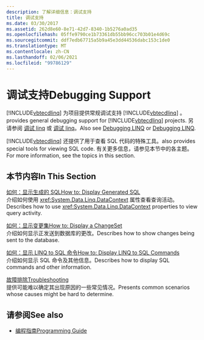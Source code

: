 ```yaml
---
description: 了解详细信息：调试支持
title: 调试支持
ms.date: 03/30/2017
ms.assetid: 262d8e60-8e71-42d7-8340-1b5276a0ad35
ms.openlocfilehash: 05ffe9790ce1b73361db55bb96cc703b01e4d69c
ms.sourcegitcommit: ddf7edb67715a5b9a45e3dd44536dabc153c1de0
ms.translationtype: MT
ms.contentlocale: zh-CN
ms.lasthandoff: 02/06/2021
ms.locfileid: "99786129"
---
```

# <a name="debugging-support"></a><span data-ttu-id="ed6ee-103">调试支持</span><span class="sxs-lookup"><span data-stu-id="ed6ee-103">Debugging Support</span></span>

[!INCLUDE[vbtecdlinq](../../../../../../includes/vbtecdlinq-md.md)] <span data-ttu-id="ed6ee-104">为项目提供常规调试支持 [!INCLUDE[vbtecdlinq](../../../../../../includes/vbtecdlinq-md.md)] 。</span><span class="sxs-lookup"><span data-stu-id="ed6ee-104">provides general debugging support for [!INCLUDE[vbtecdlinq](../../../../../../includes/vbtecdlinq-md.md)] projects.</span></span>  <span data-ttu-id="ed6ee-105">另请参阅 [调试 linq](/visualstudio/debugger/debugging-linq) 或 [调试 linq](/visualstudio/debugger/debugging-linq)。</span><span class="sxs-lookup"><span data-stu-id="ed6ee-105">Also see [Debugging LINQ](/visualstudio/debugger/debugging-linq) or [Debugging LINQ](/visualstudio/debugger/debugging-linq).</span></span>  
  
 [!INCLUDE[vbtecdlinq](../../../../../../includes/vbtecdlinq-md.md)] <span data-ttu-id="ed6ee-106">还提供了用于查看 SQL 代码的特殊工具。</span><span class="sxs-lookup"><span data-stu-id="ed6ee-106">also provides special tools for viewing SQL code.</span></span> <span data-ttu-id="ed6ee-107">有关更多信息，请参见本节中的各主题。</span><span class="sxs-lookup"><span data-stu-id="ed6ee-107">For more information, see the topics in this section.</span></span>  
  
## <a name="in-this-section"></a><span data-ttu-id="ed6ee-108">本节内容</span><span class="sxs-lookup"><span data-stu-id="ed6ee-108">In This Section</span></span>  

 [<span data-ttu-id="ed6ee-109">如何：显示生成的 SQL</span><span class="sxs-lookup"><span data-stu-id="ed6ee-109">How to: Display Generated SQL</span></span>](how-to-display-generated-sql.md)  
 <span data-ttu-id="ed6ee-110">介绍如何使用 <xref:System.Data.Linq.DataContext> 属性查看查询活动。</span><span class="sxs-lookup"><span data-stu-id="ed6ee-110">Describes how to use <xref:System.Data.Linq.DataContext> properties to view query activity.</span></span>  
  
 [<span data-ttu-id="ed6ee-111">如何：显示变更集</span><span class="sxs-lookup"><span data-stu-id="ed6ee-111">How to: Display a ChangeSet</span></span>](how-to-display-a-changeset.md)  
 <span data-ttu-id="ed6ee-112">介绍如何显示正发送到数据库的更改。</span><span class="sxs-lookup"><span data-stu-id="ed6ee-112">Describes how to show changes being sent to the database.</span></span>  
  
 [<span data-ttu-id="ed6ee-113">如何：显示 LINQ to SQL 命令</span><span class="sxs-lookup"><span data-stu-id="ed6ee-113">How to: Display LINQ to SQL Commands</span></span>](how-to-display-linq-to-sql-commands.md)  
 <span data-ttu-id="ed6ee-114">介绍如何显示 SQL 命令及其他信息。</span><span class="sxs-lookup"><span data-stu-id="ed6ee-114">Describes how to display SQL commands and other information.</span></span>  
  
 [<span data-ttu-id="ed6ee-115">故障排除</span><span class="sxs-lookup"><span data-stu-id="ed6ee-115">Troubleshooting</span></span>](troubleshooting.md)  
 <span data-ttu-id="ed6ee-116">提供可能难以确定其出现原因的一些常见情况。</span><span class="sxs-lookup"><span data-stu-id="ed6ee-116">Presents common scenarios whose causes might be hard to determine.</span></span>  
  
## <a name="see-also"></a><span data-ttu-id="ed6ee-117">请参阅</span><span class="sxs-lookup"><span data-stu-id="ed6ee-117">See also</span></span>

- [<span data-ttu-id="ed6ee-118">编程指南</span><span class="sxs-lookup"><span data-stu-id="ed6ee-118">Programming Guide</span></span>](programming-guide.md)
